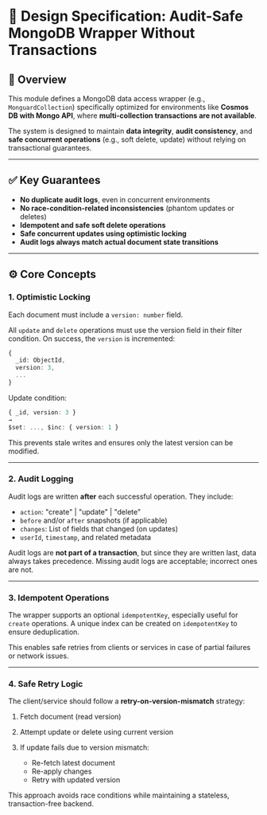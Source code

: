 # 📐 **Design Specification: Audit-Safe MongoDB Wrapper Without Transactions**

## 📌 Overview

This module defines a MongoDB data access wrapper (e.g., `MonguardCollection`) specifically optimized for environments like **Cosmos DB with Mongo API**, where **multi-collection transactions are not available**.

The system is designed to maintain **data integrity**, **audit consistency**, and **safe concurrent operations** (e.g., soft delete, update) without relying on transactional guarantees.

---

## ✅ Key Guarantees

* **No duplicate audit logs**, even in concurrent environments
* **No race-condition-related inconsistencies** (phantom updates or deletes)
* **Idempotent and safe soft delete operations**
* **Safe concurrent updates using optimistic locking**
* **Audit logs always match actual document state transitions**

---

## ⚙️ Core Concepts

### 1. **Optimistic Locking**

Each document must include a `version: number` field.

All `update` and `delete` operations must use the version field in their filter condition. On success, the `version` is incremented:

```ts
{
  _id: ObjectId,
  version: 3,
  ...
}
```

Update condition:

```ts
{ _id, version: 3 }
→
$set: ..., $inc: { version: 1 }
```

This prevents stale writes and ensures only the latest version can be modified.

---

### 2. **Audit Logging**

Audit logs are written **after** each successful operation. They include:

* `action`: "create" | "update" | "delete"
* `before` and/or `after` snapshots (if applicable)
* `changes`: List of fields that changed (on updates)
* `userId`, `timestamp`, and related metadata

Audit logs are **not part of a transaction**, but since they are written last, data always takes precedence. Missing audit logs are acceptable; incorrect ones are not.

---

### 3. **Idempotent Operations**

The wrapper supports an optional `idempotentKey`, especially useful for `create` operations. A unique index can be created on `idempotentKey` to ensure deduplication.

This enables safe retries from clients or services in case of partial failures or network issues.

---

### 4. **Safe Retry Logic**

The client/service should follow a **retry-on-version-mismatch** strategy:

1. Fetch document (read version)
2. Attempt update or delete using current version
3. If update fails due to version mismatch:

   * Re-fetch latest document
   * Re-apply changes
   * Retry with updated version

This approach avoids race conditions while maintaining a stateless, transaction-free backend.
